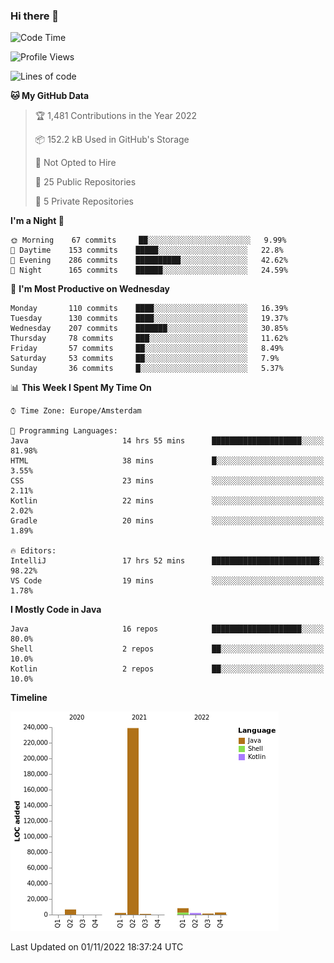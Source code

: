 ### Hi there 👋


<!--START_SECTION:waka-->
![Code Time](http://img.shields.io/badge/Code%20Time-2%2C580%20hrs%2053%20mins-blue)

![Profile Views](http://img.shields.io/badge/Profile%20Views-0-blue)

![Lines of code](https://img.shields.io/badge/From%20Hello%20World%20I%27ve%20Written-263%20Thousand%20lines%20of%20code-blue)

**🐱 My GitHub Data** 

> 🏆 1,481 Contributions in the Year 2022
 > 
> 📦 152.2 kB Used in GitHub's Storage 
 > 
> 🚫 Not Opted to Hire
 > 
> 📜 25 Public Repositories 
 > 
> 🔑 5 Private Repositories  
 > 
**I'm a Night 🦉** 

```text
🌞 Morning    67 commits     ██░░░░░░░░░░░░░░░░░░░░░░░   9.99% 
🌆 Daytime    153 commits    █████░░░░░░░░░░░░░░░░░░░░   22.8% 
🌃 Evening    286 commits    ██████████░░░░░░░░░░░░░░░   42.62% 
🌙 Night      165 commits    ██████░░░░░░░░░░░░░░░░░░░   24.59%

```
📅 **I'm Most Productive on Wednesday** 

```text
Monday       110 commits    ████░░░░░░░░░░░░░░░░░░░░░   16.39% 
Tuesday      130 commits    ████░░░░░░░░░░░░░░░░░░░░░   19.37% 
Wednesday    207 commits    ███████░░░░░░░░░░░░░░░░░░   30.85% 
Thursday     78 commits     ███░░░░░░░░░░░░░░░░░░░░░░   11.62% 
Friday       57 commits     ██░░░░░░░░░░░░░░░░░░░░░░░   8.49% 
Saturday     53 commits     ██░░░░░░░░░░░░░░░░░░░░░░░   7.9% 
Sunday       36 commits     █░░░░░░░░░░░░░░░░░░░░░░░░   5.37%

```


📊 **This Week I Spent My Time On** 

```text
⌚︎ Time Zone: Europe/Amsterdam

💬 Programming Languages: 
Java                     14 hrs 55 mins      ████████████████████░░░░░   81.98% 
HTML                     38 mins             █░░░░░░░░░░░░░░░░░░░░░░░░   3.55% 
CSS                      23 mins             ░░░░░░░░░░░░░░░░░░░░░░░░░   2.11% 
Kotlin                   22 mins             ░░░░░░░░░░░░░░░░░░░░░░░░░   2.02% 
Gradle                   20 mins             ░░░░░░░░░░░░░░░░░░░░░░░░░   1.89%

🔥 Editors: 
IntelliJ                 17 hrs 52 mins      ████████████████████████░   98.22% 
VS Code                  19 mins             ░░░░░░░░░░░░░░░░░░░░░░░░░   1.78%

```

**I Mostly Code in Java** 

```text
Java                     16 repos            ████████████████████░░░░░   80.0% 
Shell                    2 repos             ██░░░░░░░░░░░░░░░░░░░░░░░   10.0% 
Kotlin                   2 repos             ██░░░░░░░░░░░░░░░░░░░░░░░   10.0%

```


**Timeline**

![Chart not found](https://raw.githubusercontent.com/powercasgamer/powercasgamer/master/charts/bar_graph.png) 


 Last Updated on 01/11/2022 18:37:24 UTC
<!--END_SECTION:waka-->
